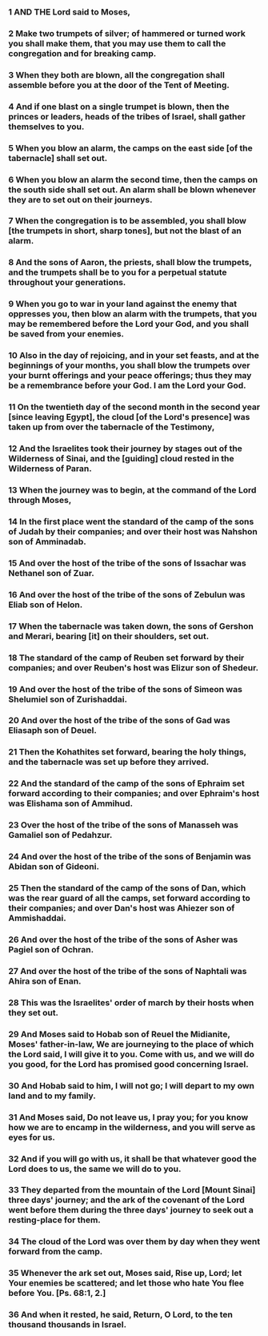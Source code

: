 ### 1 AND THE Lord said to Moses,
### 2 Make two trumpets of silver; of hammered or turned work you shall make them, that you may use them to call the congregation and for breaking camp.
### 3 When they both are blown, all the congregation shall assemble before you at the door of the Tent of Meeting.
### 4 And if one blast on a single trumpet is blown, then the princes or leaders, heads of the tribes of Israel, shall gather themselves to you.
### 5 When you blow an alarm, the camps on the east side [of the tabernacle] shall set out.
### 6 When you blow an alarm the second time, then the camps on the south side shall set out. An alarm shall be blown whenever they are to set out on their journeys.
### 7 When the congregation is to be assembled, you shall blow [the trumpets in short, sharp tones], but not the blast of an alarm.
### 8 And the sons of Aaron, the priests, shall blow the trumpets, and the trumpets shall be to you for a perpetual statute throughout your generations.
### 9 When you go to war in your land against the enemy that oppresses you, then blow an alarm with the trumpets, that you may be remembered before the Lord your God, and you shall be saved from your enemies.
### 10 Also in the day of rejoicing, and in your set feasts, and at the beginnings of your months, you shall blow the trumpets over your burnt offerings and your peace offerings; thus they may be a remembrance before your God. I am the Lord your God.
### 11 On the twentieth day of the second month in the second year [since leaving Egypt], the cloud [of the Lord's presence] was taken up from over the tabernacle of the Testimony,
### 12 And the Israelites took their journey by stages out of the Wilderness of Sinai, and the [guiding] cloud rested in the Wilderness of Paran.
### 13 When the journey was to begin, at the command of the Lord through Moses,
### 14 In the first place went the standard of the camp of the sons of Judah by their companies; and over their host was Nahshon son of Amminadab.
### 15 And over the host of the tribe of the sons of Issachar was Nethanel son of Zuar.
### 16 And over the host of the tribe of the sons of Zebulun was Eliab son of Helon.
### 17 When the tabernacle was taken down, the sons of Gershon and Merari, bearing [it] on their shoulders, set out.
### 18 The standard of the camp of Reuben set forward by their companies; and over Reuben's host was Elizur son of Shedeur.
### 19 And over the host of the tribe of the sons of Simeon was Shelumiel son of Zurishaddai.
### 20 And over the host of the tribe of the sons of Gad was Eliasaph son of Deuel.
### 21 Then the Kohathites set forward, bearing the holy things, and the tabernacle was set up before they arrived.
### 22 And the standard of the camp of the sons of Ephraim set forward according to their companies; and over Ephraim's host was Elishama son of Ammihud.
### 23 Over the host of the tribe of the sons of Manasseh was Gamaliel son of Pedahzur.
### 24 And over the host of the tribe of the sons of Benjamin was Abidan son of Gideoni.
### 25 Then the standard of the camp of the sons of Dan, which was the rear guard of all the camps, set forward according to their companies; and over Dan's host was Ahiezer son of Ammishaddai.
### 26 And over the host of the tribe of the sons of Asher was Pagiel son of Ochran.
### 27 And over the host of the tribe of the sons of Naphtali was Ahira son of Enan.
### 28 This was the Israelites' order of march by their hosts when they set out.
### 29 And Moses said to Hobab son of Reuel the Midianite, Moses' father-in-law, We are journeying to the place of which the Lord said, I will give it to you. Come with us, and we will do you good, for the Lord has promised good concerning Israel.
### 30 And Hobab said to him, I will not go; I will depart to my own land and to my family.
### 31 And Moses said, Do not leave us, I pray you; for you know how we are to encamp in the wilderness, and you will serve as eyes for us.
### 32 And if you will go with us, it shall be that whatever good the Lord does to us, the same we will do to you.
### 33 They departed from the mountain of the Lord [Mount Sinai] three days' journey; and the ark of the covenant of the Lord went before them during the three days' journey to seek out a resting-place for them.
### 34 The cloud of the Lord was over them by day when they went forward from the camp.
### 35 Whenever the ark set out, Moses said, Rise up, Lord; let Your enemies be scattered; and let those who hate You flee before You. [Ps. 68:1, 2.]
### 36 And when it rested, he said, Return, O Lord, to the ten thousand thousands in Israel.
